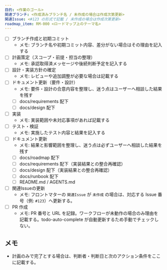 ```yaml
---
目的: <作業のゴール>
関連ブランチ: <作成済みブランチ名 / 未作成の場合は作成次第更新>
関連Issue: <#123 の形式で記載 / 未作成の場合は作成次第更新>
roadmap_item: RM-000 <ロードマップ上のテーマ名>
---
```


- [ ] ブランチ作成と初期コミット
  - メモ: ブランチ名や初期コミット内容、差分がない場合はその理由を記入する
- [ ] 計画策定（スコープ・前提・担当の整理）
  - メモ: 承認取得済メッセージや後続判断予定を記入する
- [ ] 設計・実装方針の確定
  - メモ: レビューや追加調整が必要な場合は記載する
- [ ] ドキュメント更新（要件・設計）
  - メモ: 要件・設計の合意内容を整理し、迷う点はユーザーへ相談した結果を残す
  - [ ] docs/requirements 配下
  - [ ] docs/design 配下
- [ ] 実装
  - メモ: 実装範囲や未対応事項があれば記載する
- [ ] テスト・検証
  - メモ: 実施したテスト内容と結果を記入する
- [ ] ドキュメント更新
  - メモ: 結果と影響範囲を整理し、迷う点は必ずユーザーへ相談した結果を残す
  - [ ] docs/roadmap 配下
  - [ ] docs/requirements 配下（実装結果との整合再確認）
  - [ ] docs/design 配下（実装結果との整合再確認）
  - [ ] docs/runbook 配下
  - [ ] README.md / AGENTS.md
- [ ] 関連Issueの更新
  - メモ: フロントマターの `関連Issue` が `未作成` の場合は、対応する Issue 番号（例: `#123`）へ更新する。
- [ ] PR 作成
  - メモ: PR 番号と URL を記録。ワークフローが未動作の場合のみ理由を記載する。todo-auto-complete が自動更新するため手動でチェックしない。

## メモ
- 計画のみで完了とする場合は、判断者・判断日と次のアクション条件をここに記載する。
